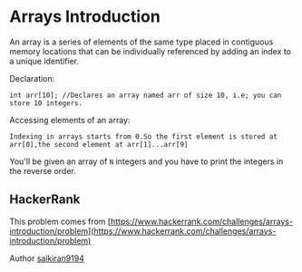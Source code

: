 # Arrays Introduction

An array is a series of elements of the same type placed in contiguous memory locations that can be individually referenced by adding an index to a unique identifier.

Declaration:

```
int arr[10]; //Declares an array named arr of size 10, i.e; you can store 10 integers.
```

Accessing elements of an array:

```
Indexing in arrays starts from 0.So the first element is stored at arr[0],the second element at arr[1]...arr[9]
```

You'll be given an array of `N` integers and you have to print the integers in the reverse order.

## HackerRank

This problem comes from [https://www.hackerrank.com/challenges/arrays-introduction/problem](https://www.hackerrank.com/challenges/arrays-introduction/problem)

Author [saikiran9194](https://www.hackerrank.com/saikiran9194)
